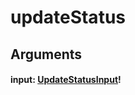 # updateStatus

## Arguments

#### input: [UpdateStatusInput](/api/graphql/input-objects/update-status-input.md)!
